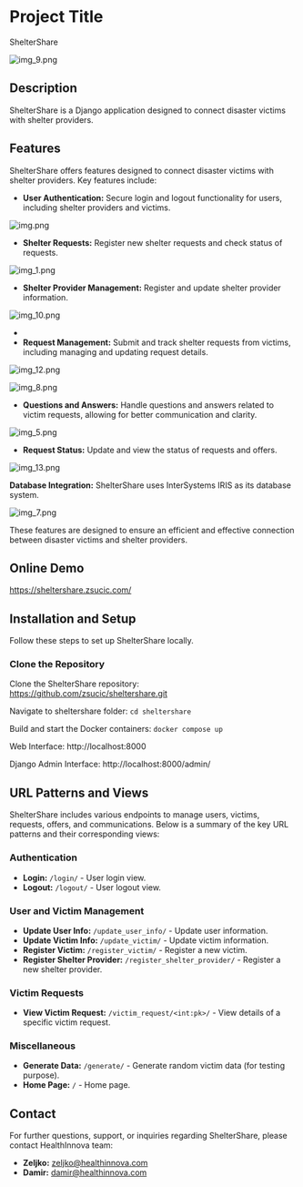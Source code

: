 # Project Title
 ShelterShare

![img_9.png](img_9.png)

## Description
ShelterShare is a Django application designed to connect disaster victims with shelter providers.


## Features

ShelterShare offers features designed to connect disaster victims with shelter providers. Key features include:

- **User Authentication:** Secure login and logout functionality for users, including shelter providers and victims.

![img.png](img.png)

- **Shelter Requests:** Register new shelter requests and check status of requests.

![img_1.png](img_1.png)

- **Shelter Provider Management:** Register and update shelter provider information.

![img_10.png](img_10.png)

- 
- **Request Management:** Submit and track shelter requests from victims, including managing and updating request details.

![img_12.png](img_12.png)


![img_8.png](img_8.png)

- **Questions and Answers:** Handle questions and answers related to victim requests, allowing for better communication and clarity.

![img_5.png](img_5.png)

- **Request Status:** Update and view the status of requests and offers.

![img_13.png](img_13.png)

**Database Integration:** ShelterShare uses InterSystems IRIS as its database system.

![img_7.png](img_7.png)

These features are designed to ensure an efficient and effective connection between disaster victims and shelter providers.

## Online Demo

https://sheltershare.zsucic.com/

## Installation and Setup

Follow these steps to set up ShelterShare locally.


### Clone the Repository

Clone the ShelterShare repository:
https://github.com/zsucic/sheltershare.git

Navigate to sheltershare folder:
`cd sheltershare`

Build and start the Docker containers:
`docker compose up`


Web Interface: http://localhost:8000

Django Admin Interface: http://localhost:8000/admin/



## URL Patterns and Views

ShelterShare includes various endpoints to manage users, victims, requests, offers, and communications. Below is a summary of the key URL patterns and their corresponding views:

### Authentication
- **Login:** `/login/` - User login view.
- **Logout:** `/logout/` - User logout view.

### User and Victim Management
- **Update User Info:** `/update_user_info/` - Update user information.
- **Update Victim Info:** `/update_victim/` - Update victim information.
- **Register Victim:** `/register_victim/` - Register a new victim.
- **Register Shelter Provider:** `/register_shelter_provider/` - Register a new shelter provider.

### Victim Requests
- **View Victim Request:** `/victim_request/<int:pk>/` - View details of a specific victim request.

### Miscellaneous
- **Generate Data:** `/generate/` - Generate random victim data (for testing purpose).
- **Home Page:** `/` - Home page.


## Contact
For further questions, support, or inquiries regarding ShelterShare, please contact HealthInnova team:

- **Zeljko:** [zeljko@healthinnova.com](mailto:zeljko@healthinnova.com)
- **Damir:** [damir@healthinnova.com](mailto:damir@healthinnova.com)

